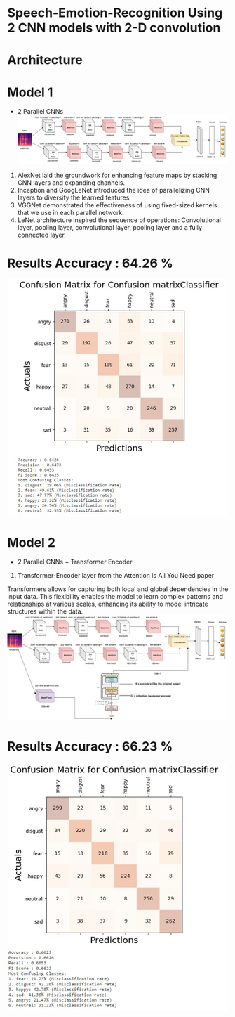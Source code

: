 # Speech-Emotion-Recognition Using 2  CNN models with 2-D convolution 
# Architecture

# Model 1
* 2 Parallel CNNs
![](./Assets/ParaNet.png)

1. AlexNet laid the groundwork for enhancing feature maps by stacking CNN layers and expanding channels.
2. Inception and GoogLeNet introduced the idea of parallelizing CNN layers to diversify the learned features.
3. VGGNet demonstrated the effectiveness of using fixed-sized kernels that we use in each parallel network.
4. LeNet architecture inspired the sequence of operations: Convolutional layer, pooling layer, convolutional layer, pooling layer and a fully connected layer.

# Results  Accuracy : 64.26 %
![](./Assets/ParaNetResults.jpg)


# Model 2
* 2 Parallel CNNs + Transformer Encoder
1. Transformer-Encoder layer from the Attention is All You Need paper


 Transformers allows for capturing both local and global dependencies in the input data. This flexibility enables the model to learn complex patterns and relationships at various scales, enhancing its ability to model intricate structures within the data.
![](./Assets/ParaNet%2Btransformer.png)

# Results  Accuracy : 66.23 %
![](./Assets/ParaNet%2BTransformersResult.jpg)


